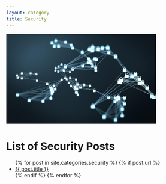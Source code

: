 ```yaml
---
layout: category
title: Security
---
```

<img alt="Security Category" src="../images/security.jpg" width="400px" />
<h1>List of Security Posts</h1>
<ul>
  {% for post in site.categories.security %}
    {% if post.url %}
        <li><a href="{{ post.url }}">{{ post.title }}</a></li>
    {% endif %}
  {% endfor %}
</ul>